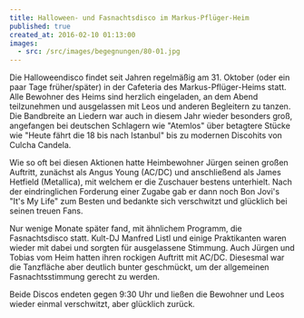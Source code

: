 ```yaml
---
title: Halloween- und Fasnachtsdisco im Markus-Pflüger-Heim
published: true
created_at: 2016-02-10 01:13:00
images:
  - src: /src/images/begegnungen/80-01.jpg
---
```


Die Halloweendisco findet seit Jahren regelmäßig am 31. Oktober (oder ein paar Tage früher/später) in der Cafeteria des Markus-Pflüger-Heims statt. Alle Bewohner des Heims sind herzlich eingeladen, an dem Abend teilzunehmen und ausgelassen mit Leos und anderen Begleitern zu tanzen. Die Bandbreite an Liedern war auch in diesem Jahr wieder besonders groß, angefangen bei deutschen Schlagern wie "Atemlos" über betagtere Stücke wie "Heute fährt die 18 bis nach Istanbul" bis zu modernen Discohits von Culcha Candela.

Wie so oft bei diesen Aktionen hatte Heimbewohner Jürgen seinen großen Auftritt, zunächst als Angus Young (AC/DC) und anschließend als James Hetfield (Metallica), mit welchem er die Zuschauer bestens unterhielt. Nach der eindringlichen Forderung einer Zugabe gab er dann noch Bon Jovi's "It's My Life" zum Besten und bedankte sich verschwitzt und glücklich bei seinen treuen Fans.

Nur wenige Monate später fand, mit ähnlichem Programm, die Fasnachtsdisco statt. Kult-DJ Manfred Listl und einige Praktikanten waren wieder mit dabei und sorgten für ausgelassene Stimmung. Auch Jürgen und Tobias vom Heim hatten ihren rockigen Auftritt mit AC/DC. Diesesmal war die Tanzfläche aber deutlich bunter geschmückt, um der allgemeinen Fasnachtsstimmung gerecht zu werden.

Beide Discos endeten gegen 9:30 Uhr und ließen die Bewohner und Leos wieder einmal verschwitzt, aber glücklich zurück.
